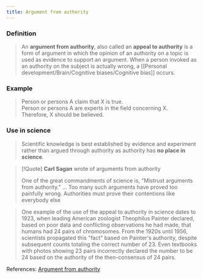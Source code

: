 ```yaml
---
title: Argument from authority
---
```


### Definition
>An **argument from authority**, also called an **appeal to authority** is a form of argument in which the opinion of an authority on a topic is used as evidence to support an argument. When a person invoked as an authority on the subject is actually wrong, a [[Personal development/Brain/Cognitive biases/Cognitive bias]] occurs.

### Example
> Person or persons A claim that X is true.  
> Person or persons A are experts in the field concerning X.  
> Therefore, X should be believed.

### Use in science
>Scientific knowledge is best established by evidence and experiment rather than argued through authority as authority has **no place in science**. 

> [!Quote] **Carl Sagan** wrote of arguments from authority
> 
> One of the great commandments of science is, "Mistrust arguments from authority." ... Too many such arguments have proved too painfully wrong. Authorities must prove their contentions like everybody else

>One example of the use of the appeal to authority in science dates to 1923, when leading American zoologist Theophilus Painter declared, based on poor data and conflicting observations he had made, that humans had 24 pairs of chromosomes. From the 1920s until 1956, scientists propagated this "fact" based on Painter's authority, despite subsequent counts totaling the correct number of 23. Even textbooks with photos showing 23 pairs incorrectly declared the number to be 24 based on the authority of the then-consensus of 24 pairs.

References: [Argument from authority](https://en.wikipedia.org/wiki/Argument_from_authority)